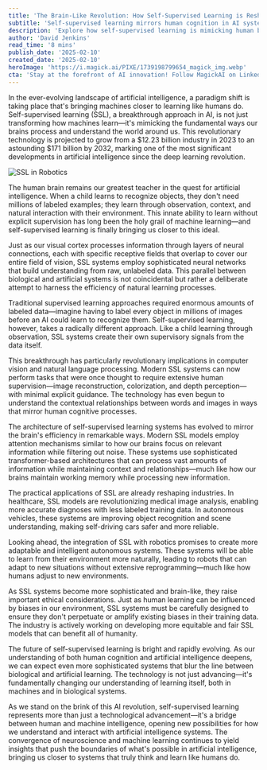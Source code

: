```yaml
---
title: 'The Brain-Like Revolution: How Self-Supervised Learning is Reshaping Artificial Intelligence'
subtitle: 'Self-supervised learning mirrors human cognition in AI systems'
description: 'Explore how self-supervised learning is mimicking human brain functions in AI, revolutionizing the way machines learn and understand the world. Discover the impact on industries and the future of intelligent systems.'
author: 'David Jenkins'
read_time: '8 mins'
publish_date: '2025-02-10'
created_date: '2025-02-10'
heroImage: 'https://i.magick.ai/PIXE/1739198799654_magick_img.webp'
cta: 'Stay at the forefront of AI innovation! Follow MagickAI on LinkedIn for cutting-edge insights into self-supervised learning and the future of artificial intelligence.'
---
```


In the ever-evolving landscape of artificial intelligence, a paradigm shift is taking place that's bringing machines closer to learning like humans do. Self-supervised learning (SSL), a breakthrough approach in AI, is not just transforming how machines learn—it's mimicking the fundamental ways our brains process and understand the world around us. This revolutionary technology is projected to grow from a $12.23 billion industry in 2023 to an astounding $171 billion by 2032, marking one of the most significant developments in artificial intelligence since the deep learning revolution.

![SSL in Robotics](https://i.magick.ai/PIXE/1739198799658_magick_img.webp)

The human brain remains our greatest teacher in the quest for artificial intelligence. When a child learns to recognize objects, they don't need millions of labeled examples; they learn through observation, context, and natural interaction with their environment. This innate ability to learn without explicit supervision has long been the holy grail of machine learning—and self-supervised learning is finally bringing us closer to this ideal.

Just as our visual cortex processes information through layers of neural connections, each with specific receptive fields that overlap to cover our entire field of vision, SSL systems employ sophisticated neural networks that build understanding from raw, unlabeled data. This parallel between biological and artificial systems is not coincidental but rather a deliberate attempt to harness the efficiency of natural learning processes.

Traditional supervised learning approaches required enormous amounts of labeled data—imagine having to label every object in millions of images before an AI could learn to recognize them. Self-supervised learning, however, takes a radically different approach. Like a child learning through observation, SSL systems create their own supervisory signals from the data itself.

This breakthrough has particularly revolutionary implications in computer vision and natural language processing. Modern SSL systems can now perform tasks that were once thought to require extensive human supervision—image reconstruction, colorization, and depth perception—with minimal explicit guidance. The technology has even begun to understand the contextual relationships between words and images in ways that mirror human cognitive processes.

The architecture of self-supervised learning systems has evolved to mirror the brain's efficiency in remarkable ways. Modern SSL models employ attention mechanisms similar to how our brains focus on relevant information while filtering out noise. These systems use sophisticated transformer-based architectures that can process vast amounts of information while maintaining context and relationships—much like how our brains maintain working memory while processing new information.

The practical applications of SSL are already reshaping industries. In healthcare, SSL models are revolutionizing medical image analysis, enabling more accurate diagnoses with less labeled training data. In autonomous vehicles, these systems are improving object recognition and scene understanding, making self-driving cars safer and more reliable.

Looking ahead, the integration of SSL with robotics promises to create more adaptable and intelligent autonomous systems. These systems will be able to learn from their environment more naturally, leading to robots that can adapt to new situations without extensive reprogramming—much like how humans adjust to new environments.

As SSL systems become more sophisticated and brain-like, they raise important ethical considerations. Just as human learning can be influenced by biases in our environment, SSL systems must be carefully designed to ensure they don't perpetuate or amplify existing biases in their training data. The industry is actively working on developing more equitable and fair SSL models that can benefit all of humanity.

The future of self-supervised learning is bright and rapidly evolving. As our understanding of both human cognition and artificial intelligence deepens, we can expect even more sophisticated systems that blur the line between biological and artificial learning. The technology is not just advancing—it's fundamentally changing our understanding of learning itself, both in machines and in biological systems.

As we stand on the brink of this AI revolution, self-supervised learning represents more than just a technological advancement—it's a bridge between human and machine intelligence, opening new possibilities for how we understand and interact with artificial intelligence systems. The convergence of neuroscience and machine learning continues to yield insights that push the boundaries of what's possible in artificial intelligence, bringing us closer to systems that truly think and learn like humans do.
